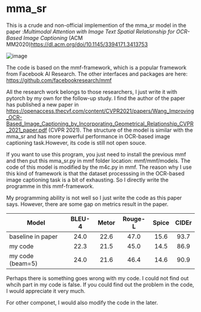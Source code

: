 # mma_sr
This is a crude and non-official implemention of the mma_sr model in the paper :_Multimodal Attention with Image Text Spatial Relationship for OCR-Based Image Captioning_ (ACM MM2020)https://dl.acm.org/doi/10.1145/3394171.3413753

![image](https://user-images.githubusercontent.com/49356039/147088105-209facee-7c1e-40f3-a6a1-bc78ab8482f6.png)


The code is based on the mmf-framework, which is a popular framework from Facebook AI Research. The other interfaces and packages are here: https://github.com/facebookresearch/mmf

All the research work belongs to those researchers, I just write it with pytorch by my own for the follow-up study. I find the author of the paper has published a new paper in https://openaccess.thecvf.com/content/CVPR2021/papers/Wang_Improving_OCR-Based_Image_Captioning_by_Incorporating_Geometrical_Relationship_CVPR_2021_paper.pdf (CVPR 2021). The structure of the model is similar with the mma_sr and has more powerful performance in OCR-based image captioning task.However, its code is still not open souce. 


If you want to use this program, you just need to install the previous mmf and then put this mma_sr.py in mmf folder location:  mmf/mmf/models. The code of this model is modified by the m4c.py in mmf. The reason why I use this kind of framework is that the dataset processsing in the OCR-based image captioning task is a bit of exhausting. So I directly write the programme in this mmf-framework. 


My programming ability is not well so I just write the code as this paper says. However, there are some gap on metrics result in the paper.


| Model             | BLEU-4        |Metor          | Rouge-L       |Spice          |CIDEr          |
|----------         |:-------------:|:-------------:|:-------------:|:-------------:|:-------------:|
| baseline in paper |  24.0         |22.6           |47.0           |15.6           |93.7           |
| my code           |    22.3       |  21.5         |45.0           |14.5           |86.9           |
| my code (beam=5)  |    24.0       |  21.6         |46.4           |14.6           |90.9           |



Perhaps there is something goes wrong with my code. I could not find out whcih part in my code is false. If you could find out the problem in the code, I would appreciate it very much. 

For other componet, I would also modify the code in the later.
